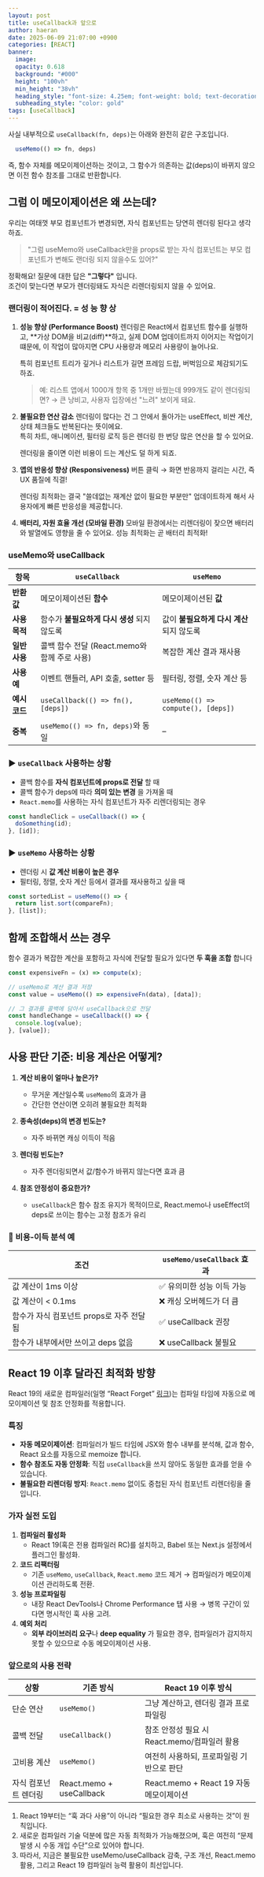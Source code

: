 ```yaml
---
layout: post
title: useCallback과 앞으로
author: haeran
date: 2025-06-09 21:07:00 +0900 
categories: [REACT]
banner:
  image:
  opacity: 0.618
  background: "#000"
  height: "100vh"
  min_height: "38vh"
  heading_style: "font-size: 4.25em; font-weight: bold; text-decoration: underline"
  subheading_style: "color: gold"
tags: [useCallback]
---
```


사실 내부적으로 `useCallback(fn, deps)`는 아래와 완전히 같은 구조입니다.

```ts
  useMemo(() => fn, deps)
```

즉, 함수 자체를 메모이제이션하는 것이고, 그 함수가 의존하는 값(deps)이 바뀌지 않으면 이전 함수 참조를 그대로 반환합니다.

## 그럼 이 메모이제이션은 왜 쓰는데?

우리는 여태껏 부모 컴포넌트가 변경되면, 자식 컴포넌트는 당연히 렌더링 된다고 생각하죠.

> "그럼 useMemo와 useCallback만을 props로 받는 자식 컴포넌트는 부모 컴포넌트가 변해도 랜더링 되지 않을수도 있어?"

정확해요! 질문에 대한 답은 **"그렇다"** 입니다.  
조건이 맞는다면 부모가 렌더링돼도 자식은 리렌더링되지 않을 수 있어요.

### 랜더링이 적어진다. = 성 능 향 상

1. **성능 향상 (Performance Boost)**
   렌더링은 React에서 컴포넌트 함수를 실행하고, **가상 DOM을 비교(diff)**하고, 실제 DOM 업데이트까지 이어지는 작업이기 떄문에, 이 작업이 많아지면 CPU 사용량과 메모리 사용량이 늘어나요.

   특히 컴포넌트 트리가 깊거나 리스트가 길면 프레임 드랍, 버벅임으로 체감되기도 하죠.

   > 예: 리스트 앱에서 1000개 항목 중 1개만 바꿨는데 999개도 같이 렌더링되면? → 큰 낭비고, 사용자 입장에선 "느려" 보이게 돼요.

2. **불필요한 연산 감소**
   렌더링이 많다는 건 그 안에서 돌아가는 useEffect, 비싼 계산, 상태 체크들도 반복된다는 뜻이에요.  
   특히 차트, 애니메이션, 필터링 로직 등은 렌더링 한 번당 많은 연산을 할 수 있어요.

   렌더링을 줄이면 이런 비용이 드는 계산도 덜 하게 되죠.

3. **앱의 반응성 향상 (Responsiveness)**
   버튼 클릭 → 화면 반응까지 걸리는 시간, 즉 UX 품질에 직결!

   렌더링 최적화는 결국 "쓸데없는 재계산 없이 필요한 부분만" 업데이트하게 해서 사용자에게 빠른 반응성을 제공합니다.

4. **배터리, 자원 효율 개선 (모바일 환경)**
   모바일 환경에서는 리렌더링이 잦으면 배터리와 발열에도 영향을 줄 수 있어요. 성능 최적화는 곧 배터리 최적화!

### useMemo와 useCallback

| 항목        | `useCallback`                     | `useMemo`                          |
| --------- | --------------------------------- | ---------------------------------- |
| **반환값**   | 메모이제이션된 **함수**                    | 메모이제이션된 **값**                      |
| **사용 목적** | 함수가 **불필요하게 다시 생성** 되지 않도록         | 값이 **불필요하게 다시 계산** 되지 않도록           |
| **일반 사용** | 콜백 함수 전달 (React.memo와 함께 주로 사용)   | 복잡한 계산 결과 재사용                      |
| **사용 예**  | 이벤트 핸들러, API 호출, setter 등         | 필터링, 정렬, 숫자 계산 등                   |
| **예시 코드** | `useCallback(() => fn(), [deps])` | `useMemo(() => compute(), [deps])` |
| **중복**    | `useMemo(() => fn, deps)`와 동일     | –                                  |

### ▶ `useCallback` 사용하는 상황

* 콜백 함수를 **자식 컴포넌트에 props로 전달** 할 때
* 콜백 함수가 deps에 따라 **의미 있는 변경** 을 가져올 때
* `React.memo`를 사용하는 자식 컴포넌트가 자주 리렌더링되는 경우

```js
const handleClick = useCallback(() => {
  doSomething(id);
}, [id]);
```

### ▶ `useMemo` 사용하는 상황

* 렌더링 시 **값 계산 비용이 높은 경우**
* 필터링, 정렬, 숫자 계산 등에서 결과를 재사용하고 싶을 때

```js
const sortedList = useMemo(() => {
  return list.sort(compareFn);
}, [list]);
```

## 함께 조합해서 쓰는 경우

함수 결과가 복잡한 계산을 포함하고 자식에 전달할 필요가 있다면 **두 훅을 조합** 합니다

```js
const expensiveFn = (x) => compute(x);

// useMemo로 계산 결과 저장
const value = useMemo(() => expensiveFn(data), [data]);

// 그 결과를 콜백에 담아서 useCallback으로 전달
const handleChange = useCallback(() => {
  console.log(value);
}, [value]);
```

## 사용 판단 기준: 비용 계산은 어떻게?

1. **계산 비용이 얼마나 높은가?**

   * 무거운 계산일수록 `useMemo`의 효과가 큼
   * 간단한 연산이면 오히려 불필요한 최적화

2. **종속성(deps)의 변경 빈도는?**

   * 자주 바뀌면 캐싱 이득이 적음

3. **렌더링 빈도는?**

   * 자주 렌더링되면서 값/함수가 바뀌지 않는다면 효과 큼

4. **참조 안정성이 중요한가?**

   * `useCallback`은 함수 참조 유지가 목적이므로, React.memo나 useEffect의 deps로 쓰이는 함수는 고정 참조가 유리

### 🔧 비용-이득 분석 예

| 조건                        | `useMemo/useCallback` 효과 |
| ------------------------- | ------------------------ |
| 값 계산이 1ms 이상              | ✅ 유의미한 성능 이득 가능          |
| 값 계산이 < 0.1ms             | ❌ 캐싱 오버헤드가 더 큼           |
| 함수가 자식 컴포넌트 props로 자주 전달됨 | ✅ useCallback 권장         |
| 함수가 내부에서만 쓰이고 deps 없음     | ❌ useCallback 불필요        |

## React 19 이후 달라진 최적화 방향

React 19의 새로운 컴파일러(일명 “React Forget” [링크](https://srj-shau.medium.com/react-without-memo-react-forget-react-optimizing-compiler-19f8c02e8930))는 컴파일 타임에 자동으로 메모이제이션 및 참조 안정화를 적용합니다.

### 특징

* **자동 메모이제이션**: 컴파일러가 빌드 타임에 JSX와 함수 내부를 분석해, 값과 함수, React 요소를 자동으로 memoize 합니다.
* **함수 참조도 자동 안정화**: 직접 `useCallback`을 쓰지 않아도 동일한 효과를 얻을 수 있습니다.
* **불필요한 리렌더링 방지**: `React.memo` 없이도 중첩된 자식 컴포넌트 리렌더링을 줄입니다.

### 가자 실전 도입

1. **컴파일러 활성화**
   * React 19(혹은 전용 컴파일러 RC)를 설치하고, Babel 또는 Next.js 설정에서 플러그인 활성화.
2. **코드 리팩터링**
   * 기존 `useMemo`, `useCallback`, `React.memo` 코드 제거 → 컴파일러가 메모이제이션 관리하도록 전환.
3. **성능 프로파일링**
   * 내장 React DevTools나 Chrome Performance 탭 사용 → 병목 구간이 있다면 명시적인 훅 사용 고려.
4. **예외 처리**
   * **외부 라이브러리 요구**나 **deep equality** 가 필요한 경우, 컴파일러가 감지하지 못할 수 있으므로 수동 메모이제이션 사용.

### 앞으로의 사용 전략

| 상황          | 기존 방식                    | React 19 이후 방식                  |
| ----------- | ------------------------ | ------------------------------- |
| 단순 연산       | `useMemo()`              | 그냥 계산하고, 렌더링 결과 프로파일링           |
| 콜백 전달       | `useCallback()`          | 참조 안정성 필요 시 React.memo/컴파일러 활용  |
| 고비용 계산      | `useMemo()`              | 여전히 사용하되, 프로파일링 기반으로 판단         |
| 자식 컴포넌트 렌더링 | React.memo + useCallback | React.memo + React 19 자동 메모이제이션 |

1. React 19부터는 “훅 과다 사용”이 아니라 “필요한 경우 최소로 사용하는 것”이 원칙입니다.
2. 새로운 컴파일러 기술 덕분에 많은 자동 최적화가 가능해졌으며, 훅은 여전히 “문제 발생 시 수동 개입 수단”으로 있어야 합니다.
3. 따라서, 지금은 불필요한 useMemo/useCallback 감축, 구조 개선, React.memo 활용, 그리고 React 19 컴파일러 능력 활용이 최선입니다.
